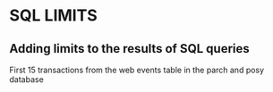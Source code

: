 # SQL LIMITS
## Adding limits to the results of SQL queries

First 15 transactions from the web events table in the parch and posy database